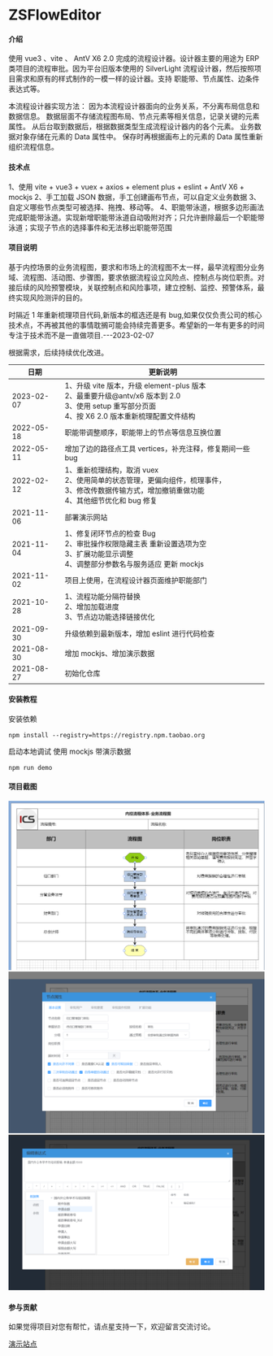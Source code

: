 # ZSFlowEditor

#### 介绍

使用 vue3 、vite 、 AntV X6 2.0 完成的流程设计器。设计器主要的用途为 ERP 类项目的流程审批。因为平台旧版本使用的 SilverLight 流程设计器，然后按照项目需求和原有的样式制作的一模一样的设计器。支持 职能带、节点属性、边条件表达式等。

本流程设计器实现方法：
因为本流程设计器面向的业务关系，不分离布局信息和数据信息。
数据层面不存储流程图布局、节点元素等相关信息，记录关键的元素属性。
从后台取到数据后，根据数据类型生成流程设计器内的各个元素。
业务数据对象存储在元素的 Data 属性中。
保存时再根据画布上的元素的 Data 属性重新组织流程信息。

#### 技术点

1、使用 vite + vue3 + vuex + axios + element plus + eslint + AntV X6 + mockjs
2、手工加载 JSON 数据，手工创建画布节点，可以自定义业务数据
3、自定义哪些节点类型可被选择、拖拽、移动等。
4、职能带泳道，根据多边形画法完成职能带泳道。实现新增职能带泳道自动吸附对齐；只允许删除最后一个职能带泳道；实现子节点的选择事件和无法移出职能带范围

#### 项目说明

基于内控场景的业务流程图，要求和市场上的流程图不太一样，最早流程图分业务域、流程图、活动图、步骤图，要求依据流程设立风险点、控制点与岗位职责。对接后续的风险预警模块，关联控制点和风险事项，建立控制、监控、预警体系，最终实现风险测评的目的。

时隔近 1 年重新梳理项目代码,新版本的框选还是有 bug,如果仅仅负责公司的核心技术点，不再被其他的事情耽搁可能会持续完善更多。希望新的一年有更多的时间专注于技术而不是一直做项目.---2023-02-07

根据需求，后续持续优化改进。

| 日期       | 更新说明                                                                                                                                                 |
| ---------- | -------------------------------------------------------------------------------------------------------------------------------------------------------- |
| 2023-02-07 | 1、升级 vite 版本，升级 element-plus 版本<br/>2、最重要升级@antv/x6 版本到 2.0<br/> 3、使用 setup 重写部分页面<br/>4、按 X6 2.0 版本重新梳理配置文件结构 |
| 2022-05-18 | 职能带调整顺序，职能带上的节点等信息互换位置                                                                                                             |
| 2022-05-11 | 增加了边的路径点工具 vertices，补充注释，修复期间一些 bug                                                                                                |
| 2022-02-12 | 1、重新梳理结构，取消 vuex <br/>2、使用简单的状态管理，更偏向组件，梳理事件，<br/>3、修改传数据传输方式，增加撤销重做功能<br/>4、其他细节优化和 bug 修复 |
| 2021-11-06 | 部署演示网站                                                                                                                                             |
| 2021-11-04 | 1、修复闭环节点的检查 Bug <br/>2、审批操作权限隐藏主表 重新设置选项为空 <br/>3、扩展功能显示调整 <br/>4、调整部分参数名与服务适应 更新 mockjs            |
| 2021-11-02 | 项目上使用，在流程设计器页面维护职能部门                                                                                                                 |
| 2021-10-28 | 1、流程功能分隔符替换 <br/>2、增加加载进度 <br/>3、节点边功能选择链接优化                                                                                |
| 2021-09-30 | 升级依赖到最新版本，增加 eslint 进行代码检查                                                                                                             |
| 2021-08-30 | 增加 mockjs、增加演示数据                                                                                                                                |
| 2021-08-27 | 初始化仓库                                                                                                                                               |

#### 安装教程

安装依赖

```shell
npm install --registry=https://registry.npm.taobao.org
```

启动本地调试 使用 mockjs 带演示数据

```shell
npm run demo
```

#### 项目截图

![Image text](./images/1.png)
![Image text](./images/2.png)
![Image text](./images/3.png)

#### 参与贡献

如果觉得项目对您有帮忙，请点星支持一下，欢迎留言交流讨论。

[演示站点](http://flow.qyuit.com)
